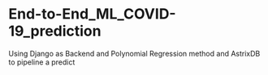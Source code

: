 # End-to-End_ML_COVID-19_prediction
Using Django as Backend and Polynomial Regression method and AstrixDB to pipeline a predict
